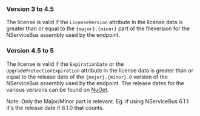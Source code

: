 ### Version 3 to 4.5 

The license is valid if the `LicenseVersion` attribute in the license data is greater than or equal to the `{major}.{minor}` part of the fileversion for the NServiceBus assembly used by the endpoint.


### Version 4.5 to 5 

The license is valid if the `ExpirationDate` or the `UpgradeProtectionExpiration` attribute in the license data is greater than or equal to the release date of the `{major}.{minor}.0` version of the NServiceBus assembly used by the endpoint. The release dates for the various versions can be found on [NuGet](https://www.nuget.org/packages/nservicebus).

Note: Only the Major/Minor part is relevant. Eg. if using NServiceBus 6.1.1 it's the release date if 6.1.0 that counts.
